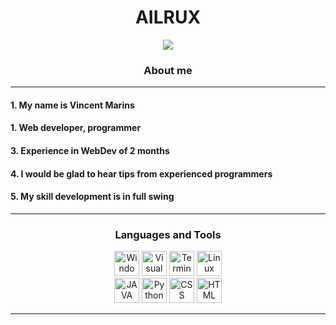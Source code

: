 <h1 align="center">AILRUX</h1>

<div align="center"><img src="https://user-images.githubusercontent.com/120786298/208243779-29a75226-b6ba-478b-b55b-90a27b4148db.gif">

 <div align="left">
  <h3 align="center"> About me </h3>
  <hr>
  <h4> 1. My name is Vincent Marins </h4>
  <h4> 1. Web developer, programmer </h4>
  <h4> 3. Experience in WebDev of 2 months </h4>
  <h4> 4. I would be glad to hear tips from experienced programmers </h4>
  <h4> 5. My skill development is in full swing </h4>
  </div>
</div>

<hr>

<h3 align="center">Languages and Tools</h3>
 <div align="center"><img  src="https://user-images.githubusercontent.com/116753493/199135333-ce157746-970f-4529-9e92-971f91c4466d.png" alt="Windows" width="40" height="40">
 <img   width="40" height="40" src="https://user-images.githubusercontent.com/116753493/199134600-2cfe8a97-f3a2-4684-a2d4-e307bc4238cd.png" alt="Visual Studio">
 <img  src="https://user-images.githubusercontent.com/116753493/199135403-cdd6d5fa-7b97-42a9-943b-4b9ace0741a5.png" alt="Terminal" width="40" height="40">
 <img  src="https://user-images.githubusercontent.com/116753493/199135177-0e5a4379-b903-40b7-b663-1c67a849aba7.png" alt="Linux" width="40" height="40">
 <br>
 <img  src="https://user-images.githubusercontent.com/116753493/199134671-ef8daec4-a9e2-437e-aed9-e30d50a6faec.png" alt="JAVA script" width="40" height="40">
 <img  src="https://user-images.githubusercontent.com/116753493/199134748-e5f23658-4c50-459a-8f79-71dc66734d11.png" 
 alt="Python" width="40" height="40">
 <img  src="https://user-images.githubusercontent.com/120786298/208244511-358d6820-66a6-4758-be60-ae283f9c7a18.png" alt="CSS" width="40" height="40">
 <img  src="https://user-images.githubusercontent.com/116753493/199134956-b94eb079-e4e3-4de3-ace2-c65678dd5fce.png" 
 alt="HTML" width="40" height="40"></div>

<hr>



